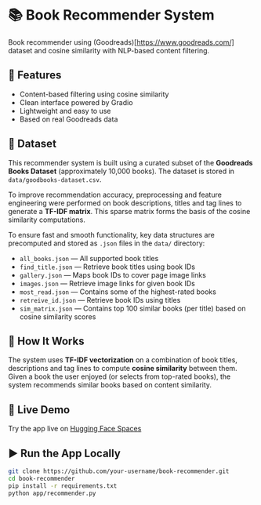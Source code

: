 # 📚 **Book Recommender System**

Book recommender using (Goodreads)[https://www.goodreads.com/] dataset and cosine similarity with NLP-based content filtering.

## 🚀 **Features**

- Content-based filtering using cosine similarity
- Clean interface powered by Gradio
- Lightweight and easy to use
- Based on real Goodreads data

## 📁 **Dataset**

This recommender system is built using a curated subset of the **Goodreads Books Dataset** (approximately 10,000 books). The dataset is stored in `data/goodbooks-dataset.csv`.

To improve recommendation accuracy, preprocessing and feature engineering were performed on book descriptions, titles and tag lines to generate a **TF-IDF matrix**. This sparse matrix forms the basis of the cosine similarity computations.

To ensure fast and smooth functionality, key data structures are precomputed and stored as `.json` files in the `data/` directory:

- `all_books.json` — All supported book titles
- `find_title.json` — Retrieve book titles using book IDs
- `gallery.json` — Maps book IDs to cover page image links
- `images.json` — Retrieve image links for given book IDs
- `most_read.json` — Contains some of the highest-rated books
- `retreive_id.json` — Retrieve book IDs using titles
- `sim_matrix.json` — Contains top 100 similar books (per title) based on cosine similarity scores

## 🧠 How It Works

The system uses **TF-IDF vectorization** on a combination of book titles, descriptions and tag lines to compute **cosine similarity** between them. Given a book the user enjoyed (or selects from top-rated books), the system recommends similar books based on content similarity.

## 🔗 Live Demo

Try the app live on [Hugging Face Spaces](https://huggingface.co/spaces/mrthiuri/book_recommender)

## ▶️ Run the App Locally

```bash
git clone https://github.com/your-username/book-recommender.git
cd book-recommender
pip install -r requirements.txt
python app/recommender.py
